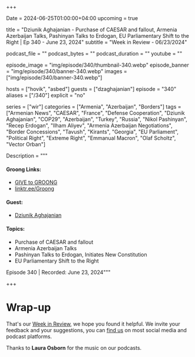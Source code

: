 +++

Date = 2024-06-25T01:00:00+04:00
upcoming = true

title = "Dziunik Aghajanian - Purchase of CAESAR and fallout, Armenia Azerbaijan Talks, Pashinyan Talks to Erdogan, EU Parliamentary Shift to the Right | Ep 340 - June 23, 2024"
subtitle = "Week in Review - 06/23/2024"

podcast_file = ""
podcast_bytes = ""
podcast_duration = ""
youtube = ""

episode_image = "img/episode/340/thumbnail-340.webp"
episode_banner = "img/episode/340/banner-340.webp"
images = ["img/episode/340/banner-340.webp"]

hosts = ["hovik", "asbed"]
guests = ["dzaghajanian"]
episode = "340"
aliases = ["/340"]
explicit = "no"

series = ["wir"]
categories = ["Armenia", "Azerbaijan", "Borders"]
tags = ["Armenian News", "CAESAR", "France", "Defense Cooperation", "Dziunik Aghajanian", "COP29", "Azerbaijan", "Turkey", "Russia", "Nikol Pashinyan", "Recep Erdogan", "Ilham Aliyev", "Armenia Azerbaijan Negotiations", "Border Concessions", "Tavush", "Kirants", "Georgia", "EU Parliament", "Political Right", "Extreme Right", "Emmanual Macron", "Olaf Scholtz", "Vector Orban"]

Description = """

#### Groong Links:
* [GIVE to GROONG](https://podcasts.groong.org/donate)
* [linktr.ee/Groong](https://linktr.ee/groong)

#### Guest:
  * [Dziunik Aghajanian](/guest/dzaghajanian)

#### Topics:
* Purchase of CAESAR and fallout
* Armenia Azerbaijan Talks
* Pashinyan Talks to Erdogan, Initiates New Constitution
* EU Parliamentary Shift to the Right


Episode 340 | Recorded: June 23, 2024"""

+++



# Wrap-up

That's our [Week in Review](https://podcasts.groong.org/), we hope you found it helpful. We invite your feedback and your suggestions, you can [find us](https://linktr.ee/groong) on most social media and podcast platforms.

Thanks to __Laura Osborn__ for the music on our podcasts.
